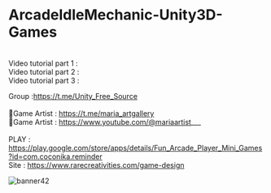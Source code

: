 # ArcadeIdleMechanic-Unity3D-Games

<br />
Video tutorial part 1 :<br />
Video tutorial part 2 :<br />
Video tutorial part 3 :<br />

Group :https://t.me/Unity_Free_Source<br /><br />
🎨Game Artist : https://t.me/maria_artgallery<br />
🎨Game Artist : https://www.youtube.com/@mariaartist___  <br /><br />
PLAY : https://play.google.com/store/apps/details/Fun_Arcade_Player_Mini_Games?id=com.coconika.reminder<br />
Site : https://www.rarecreativities.com/game-design <br />

![banner42](https://user-images.githubusercontent.com/83016119/215592327-5c9a02b5-2f1a-486a-a173-f5c775ed432f.png)


